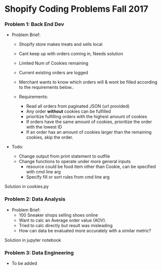 # Shopify Coding Problems Fall 2017
### Problem 1: Back End Dev 
* Problem Brief:
    * Shopify store makes treats and sells local
    * Cant keep up with orders coming in, Needs solution
    * Limited Num of Cookies remaining
    * Current existing orders are logged
    * Merchant wants to know which orders will & wont be filled according to the requirements below..
    
    * Requirements:
        * Read all orders from paginated JSON (url provided)
        * Any order **without** cookies can be fulfilled
        * prioritize fulfilling orders with the highest amount of cookies
        * If orders have the same amount of cookies, prioritize the order with the lowest ID
        * If an order has an amount of cookies larger than the remaining cookies, skip the order.
        
* Todo:
    * Change output from print statement to outfile
    * Change functions to operate under more general inputs
        * resource could be food item other than Cookie, can be specified with cmd line arg
        * Specify fill or sort rules from cmd line arg

Solution in cookies.py

### Problem 2: Data Analysis
* Problem Brief:
    * 100 Sneaker shops selling shoes online
    * Want to calc an Average order value (AOV).
    * Tried to calc directly but result was misleading
    * How can data be evaluated more accurately with a similar metric?
    
Solution in jupyter notebook
    
### Problem 3: Data Engineering
* To be added